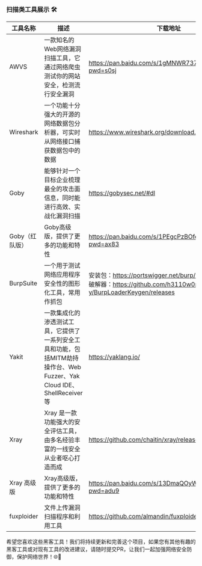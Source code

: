 ### 扫描类工具展示 🛠️



| 工具名称      | 描述                                                                          | 下载地址                                                                                                    |
|-----------|-----------------------------------------------------------------------------|---------------------------------------------------------------------------------------------------------|
| AWVS      | 一款知名的Web网络漏洞扫描工具，它通过网络爬虫测试你的网站安全，检测流行安全漏洞                                   | https://pan.baidu.com/s/1gMNWR737yKEYZ7VtQIf5vg?pwd=s0sj                                                |
| Wireshark | 一个功能十分强大的开源的网络数据包分析器，可实时从网络接口捕获数据包中的数据                                      | https://www.wireshark.org/download.html                                                                 |
| Goby | 能够针对一个目标企业梳理最全的攻击面信息，同时能进行高效、实战化漏洞扫描                                        | https://gobysec.net/#dl                                               |
| Goby（红队版） | Goby高级版，提供了更多的功能和特性                                                         | https://pan.baidu.com/s/1PEgcPzBOfo8_PRgs8IzXAg?pwd=ax83                                                |
| BurpSuite | 一个用于测试网络应用程序安全性的图形化工具，常用作抓包                                                 | 安装包：https://portswigger.net/burp/releases <br/>破解器：https://github.com/h3110w0r1d-y/BurpLoaderKeygen/releases |
| Yakit     | 一款集成化的渗透测试工具，它提供了一系列安全工具和功能，包括MITM劫持操作台、Web Fuzzer、Yak Cloud IDE、ShellReceiver等 |  https://yaklang.io/      |
| Xray      | Xray 是一款功能强大的安全评估工具，由多名经验丰富的一线安全从业者呕心打造而成                                   |https://github.com/chaitin/xray/releases|
| Xray 高级版  | Xray高级版，提供了更多的功能和特性                                                         |https://pan.baidu.com/s/13DmaQOyWo5lajUVULQiHfw?pwd=adu9|
|fuxploider| 文件上传漏洞扫描程序和利用工具|https://github.com/almandin/fuxploider|

希望您喜欢这些黑客工具！我们将持续更新和完善这个项目，如果您有其他有趣的黑客工具或对现有工具的改进建议，请随时提交PR，让我们一起加强网络安全防御，保护网络世界！🌐💪
